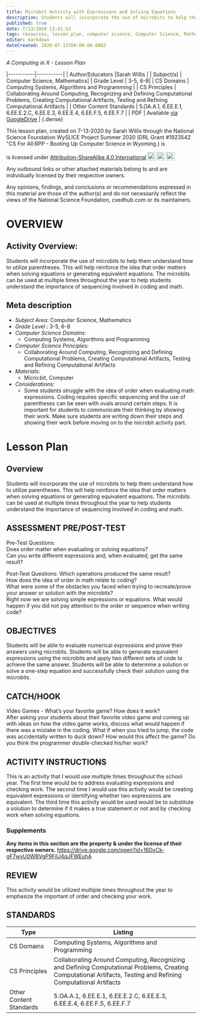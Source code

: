 ```yaml
---
title: Microbit Activity with Expressions and Solving Equations
description: Students will incorporate the use of microbits to help them understand how to utilize parentheses.  This will help reinforce the idea that order matters when solving equations or generating equivalent equations.  The microbits can be used at multiple times throughout the year to help students understand the importance of sequencing involved in coding and math.
published: true
date: 7/13/2020 13:41:52
tags: resources, lesson plan, computer science, Computer Science, Mathematics 
editor: markdown
dateCreated: 2020-07-13T00:00:00.000Z
---
```

*A Computing in X - Lesson Plan*

|-----------|-----------|
| Author/Educators |Sarah Willis |
| Subject(s) | Computer Science, Mathematics|
| Grade Level | 3-5, 6-8|
| CS Domains | Computing Systems, Algorithms and Programming |
| CS Principles | Collaborating Around Computing, Recognizing and Defining Computational Problems, Creating Computational Artifacts, Testing and Refining Computational Artifacts |
| Other Content Standards | 5.OA.A.1, 6.EE.E.1, 6.EE.E.2.C, 6.EE.E.3, 6.EE.E.4, 6.EE.F.5, 6.EE.F.7 | 
| PDF | Available [via GoogleDrive](https://drive.google.com/open?id=1iTUA1HjPHZhao0Ky4QZ753ctdStRbK1O) |
{.dense}






This lesson plan, created on 7-13-2020 by Sarah Willis through the National Science Foundation WySLICE Project Summer 2020 (DRL Grant #1923542 "CS For All:RPP - Booting Up Computer Science in Wyoming.) is  <p xmlns:cc="http://creativecommons.org/ns#" >  is licensed under <a href="http://creativecommons.org/licenses/by-sa/4.0/?ref=chooser-v1" target="_blank" rel="license noopener noreferrer" style="display:inline-block;">Attribution-ShareAlike 4.0 International<img style="height:22px!important;margin-left:3px;vertical-align:text-bottom;" src="https://mirrors.creativecommons.org/presskit/icons/cc.svg?ref=chooser-v1"><img style="height:22px!important;margin-left:3px;vertical-align:text-bottom;" src="https://mirrors.creativecommons.org/presskit/icons/by.svg?ref=chooser-v1"><img style="height:22px!important;margin-left:3px;vertical-align:text-bottom;" src="https://mirrors.creativecommons.org/presskit/icons/sa.svg?ref=chooser-v1"></a></p>


Any outbound links or other attached materials belong to and are individually licensed by their respective owners. 


Any opinions, findings, and conclusions or recommendations expressed in this material are those of the author(s) and do not necessarily reflect the views of the National Science Foundation, cxedhub.com or its maintainers.


# OVERVIEW
## Activity Overview:  
Students will incorporate the use of microbits to help them understand how to utilize parentheses.  This will help reinforce the idea that order matters when solving equations or generating equivalent equations.  The microbits can be used at multiple times throughout the year to help students understand the importance of sequencing involved in coding and math.
## Meta description
+ *Subject Area:* Computer Science, Mathematics 
+ *Grade Level :* 3-5, 6-8 
+ *Computer Science Domains:*
   + Computing Systems, Algorithms and Programming
+ *Computer Science Principles:*
   + Collaborating Around Computing, Recognizing and Defining Computational Problems, Creating Computational Artifacts, Testing and Refining Computational Artifacts
+ *Materials:* 
   + Micro:bit, Computer
+ *Considerations:*
   + Some students struggle with the idea of order when evaluating math expressions.  Coding requires specific sequencing and the use of parentheses can be seen with ovals around certain steps.  It is important for students to communicate their thinking by showing their work.  Make sure students are writing down their steps and showing their work before moving on to the microbit activity part.


# Lesson Plan
## Overview
Students will incorporate the use of microbits to help them understand how to utilize parentheses.  This will help reinforce the idea that order matters when solving equations or generating equivalent equations.  The microbits can be used at multiple times throughout the year to help students understand the importance of sequencing involved in coding and math.
## ASSESSMENT PRE/POST-TEST
Pre-Test Questions:  
Does order matter when evaluating or solving equations?  
Can you write different expressions and, when evaluated, get the same result?  


Post-Test Questions:
Which operations produced the same result?  
How does the idea of order in math relate to coding?  
What were some of the obstacles you faced when trying to recreate/prove your answer or solution with the microbits?  
Right now we are solving simple expressions or equations.  What would happen if you did not pay attention to the order or sequence when writing code?
## OBJECTIVES
Students will be able to evaluate numerical expressions and prove their answers using microbits. 
Students will be able to generate equivalent expressions using the microbits and apply two different sets of code to achieve the same answer. 
Students will be able to determine a solution or solve a one-step equation and successfully check their solution using the microbits.


## CATCH/HOOK
Video Games - What’s  your favorite game?  How does it work?  
After asking your students about their favorite video game and coming up with ideas on how the video game works, discuss what would happen if there was a mistake in the coding.  What if when you tried to jump, the code was accidentally written to duck down?  How would this affect the game?  Do you think the programmer double-checked his/her work?


## ACTIVITY INSTRUCTIONS
This is an activity that I would use multiple times throughout the school year.  The first time would be to address evaluating expressions and checking work.  The second time I would use this activity would be creating equivalent expressions or identifying whether two expressions are equivalent.  The third time this activity would be used would be to substitute a solution to determine if it makes a  true statement or not and by checking work when solving equations.


### Supplements
**Any items in this section are the property & under the license of their respective owners.**
https://drive.google.com/open?id=16DxCk-gF7wyU0WBVgP9FiIJ4qJFWEuhA




## REVIEW
This activity would be utilized multiple times throughout the year to emphasize the important of order and checking your work.
## STANDARDS        
| Type | Listing | 
|-----------|-----------|
| CS Domains  | Computing Systems, Algorithms and Programming|
| CS Principles   | Collaborating Around Computing, Recognizing and Defining Computational Problems, Creating Computational Artifacts, Testing and Refining Computational Artifacts|
| Other Content Standards | 5.OA.A.1, 6.EE.E.1, 6.EE.E.2.C, 6.EE.E.3, 6.EE.E.4, 6.EE.F.5, 6.EE.F.7  |